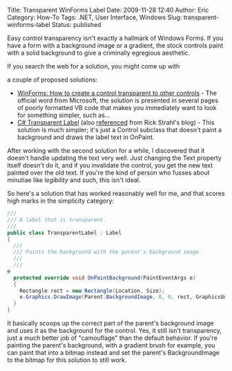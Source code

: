 Title: Transparent WinForms Label
Date: 2009-11-28 12:40
Author: Eric
Category: How-To
Tags: .NET, User Interface, Windows
Slug: transparent-winforms-label
Status: published

Easy control transparency isn't exactly a hallmark of Windows Forms. If
you have a form with a background image or a gradient, the stock
controls paint with a solid background to give a criminally egregious
aesthetic.

<!--more-->If you search the web for a solution, you might come up with
a couple of proposed solutions:

-   [WinForms: How to create a control transparent to other
    controls](http://support.microsoft.com/kb/943454) - The official
    word from Microsoft, the solution is presented in several pages of
    poorly formatted VB code that makes you immediately want to look for
    something simpler, such as...
-   [C\# Transparent Label](http://www.doogal.co.uk/transparent.php)
    (also
    [referenced](http://www.west-wind.com/WebLog/posts/247977.aspx) from
    Rick Strahl's blog) - This solution is much simpler; it's just a
    Control subclass that doesn't paint a background and draws the label
    text in OnPaint.

After working with the second solution for a while, I discovered that it
doesn't handle updating the text very well. Just changing the Text
property itself doesn't do it, and if you invalidate the control, you
get the new text painted over the old text. If you're the kind of person
who fusses about minutiae like *legibility* and such, this isn't ideal.

So here's a solution that has worked reasonably well for me, and that
scores high marks in the simplicity category:

```csharp
/// 
/// A label that is transparent.
/// 
public class TransparentLabel : Label
{
  /// 
  /// Paints the background with the parent's background image.
  /// 
  ///
e
  protected override void OnPaintBackground(PaintEventArgs e)
  {
    Rectangle rect = new Rectangle(Location, Size);
    e.Graphics.DrawImage(Parent.BackgroundImage, 0, 0, rect, GraphicsUnit.Pixel);
  }
}
```

It basically scoops up the correct part of the parent's background image
and uses it as the background for the control. Yes, it still isn't
transparency, just a much better job of "camouflage" than the default
behavior. If you're painting the parent's background, with a gradient
brush for example, you can paint that into a bitmap instead and set the
parent's BackgroundImage to the bitmap for this solution to still work.
